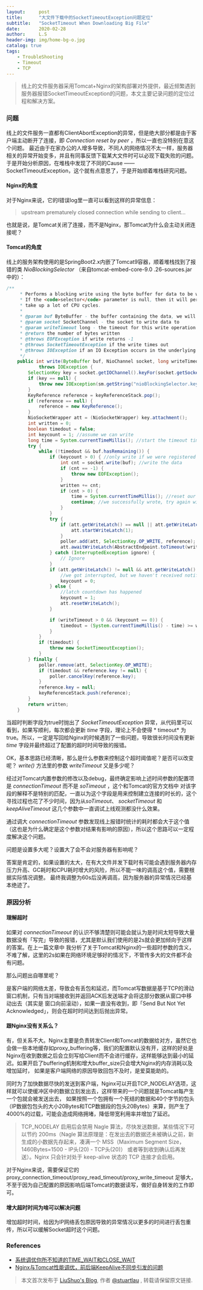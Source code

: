 ```yaml
---
layout:     post
title:      "大文件下载中的SocketTimeoutException问题定位"
subtitle:   "SocketTimeout When Downloading Big File"
date:       2020-02-28
author:     L.S
header-img: img/home-bg-o.jpg
catalog: true
tags:
    - TroubleShooting
    - Timeout
    - TCP
---
```

    
> 线上的文件服务器采用Tomcat+Nginx的架构部署对外提供，最近频繁遇到服务器报错SocketTimeoutException的问题，本文主要记录问题的定位过程和解决方案。

### 问题
线上的文件服务一直都有ClientAbortException的异常，但是绝大部分都是由于客户端主动断开了连接，即 *Connection reset by peer* 
，所以一直也没特别在意这个问题。
最近由于在家办公的人增多导致，不同人的网络情况不太一样，服务器相关的异常开始变多，并且有同事反馈下载某大文件时可以必现下载失败的问题。于是开始分析原因，在堆栈中发现了不同的Cause
 —— SocketTimeoutException，这个就有点意思了，于是开始顺着堆栈研究问题。

#### Nginx的角度
对于Nginx来说，它的l错误log里一直可以看到这样的异常信息：

> upstream prematurely closed connection while sending to client...

也就是说，是Tomcat关闭了连接，而不是Nginx，那Tomcat为什么会主动关闭连接呢？

#### Tomcat的角度
线上的服务架构使用的是SpringBoot2.x内嵌了Tomcat9容器，顺着堆栈找到了报错的类 *NioBlockingSelector* （来自tomcat-embed-core-9.0
.26-sources.jar中的）：
```java
/**
     * Performs a blocking write using the byte buffer for data to be written
     * If the <code>selector</code> parameter is null, then it will perform a busy write that could
     * take up a lot of CPU cycles.
     *
     * @param buf ByteBuffer - the buffer containing the data, we will write as long as <code>(buf.hasRemaining()==true)</code>
     * @param socket SocketChannel - the socket to write data to
     * @param writeTimeout long - the timeout for this write operation in milliseconds, -1 means no timeout
     * @return the number of bytes written
     * @throws EOFException if write returns -1
     * @throws SocketTimeoutException if the write times out
     * @throws IOException if an IO Exception occurs in the underlying socket logic
     */
    public int write(ByteBuffer buf, NioChannel socket, long writeTimeout)
            throws IOException {
        SelectionKey key = socket.getIOChannel().keyFor(socket.getSocketWrapper().getPoller().getSelector());
        if (key == null) {
            throw new IOException(sm.getString("nioBlockingSelector.keyNotRegistered"));
        }
        KeyReference reference = keyReferenceStack.pop();
        if (reference == null) {
            reference = new KeyReference();
        }
        NioSocketWrapper att = (NioSocketWrapper) key.attachment();
        int written = 0;
        boolean timedout = false;
        int keycount = 1; //assume we can write
        long time = System.currentTimeMillis(); //start the timeout timer
        try {
            while (!timedout && buf.hasRemaining()) {
                if (keycount > 0) { //only write if we were registered for a write
                    int cnt = socket.write(buf); //write the data
                    if (cnt == -1) {
                        throw new EOFException();
                    }
                    written += cnt;
                    if (cnt > 0) {
                        time = System.currentTimeMillis(); //reset our timeout timer
                        continue; //we successfully wrote, try again without a selector
                    }
                }
                try {
                    if (att.getWriteLatch() == null || att.getWriteLatch().getCount() == 0) {
                        att.startWriteLatch(1);
                    }
                    poller.add(att, SelectionKey.OP_WRITE, reference);
                    att.awaitWriteLatch(AbstractEndpoint.toTimeout(writeTimeout), TimeUnit.MILLISECONDS);
                } catch (InterruptedException ignore) {
                    // Ignore
                }
                if (att.getWriteLatch() != null && att.getWriteLatch().getCount() > 0) {
                    //we got interrupted, but we haven't received notification from the poller.
                    keycount = 0;
                } else {
                    //latch countdown has happened
                    keycount = 1;
                    att.resetWriteLatch();
                }

                if (writeTimeout > 0 && (keycount == 0)) {
                    timedout = (System.currentTimeMillis() - time) >= writeTimeout;
                }
            }
            if (timedout) {
                throw new SocketTimeoutException();
            }
        } finally {
            poller.remove(att, SelectionKey.OP_WRITE);
            if (timedout && reference.key != null) {
                poller.cancelKey(reference.key);
            }
            reference.key = null;
            keyReferenceStack.push(reference);
        }
        return written;
    }

```
当超时判断字段为true时抛出了 *SocketTimeoutException* 异常，从代码里可以看到，如果写顺利，每次都会更新 *time* 字段，理论上不会使得 * timeout* 
为true。所以，一定是写回给Nginx的时候遇到了一些问题，导致很长时间没有更新 *time* 字段并最终超过了配置的超时时间导致的报错。

OK，基本思路已经清晰，那么是什么参数来控制这个超时阈值呢？是否可以改变呢？ *write()* 方法里的参数 *writeTimeout* 又是多少呢？

经过对Tomcat内置参数的修改以及debug，最终确定影响上述时间参数的配置项是 *connectionTimeout* 而不是 *soTimeout* ，这个和Tomcat的官方文档中
对该字段的解释不是特别的匹配，一直以为这个字段是用来控制建立连接的时长的，这个寻找过程也花了不少时间，因为从*soTimeout*、 *socketTimeout* 和 
*keepAliveTimeout* 这几个参数中一直调试上线观测都没什么效果。

通过调大 *connectionTimeout* 参数发现线上报错时统计的耗时都会大于这个值（这也是为什么确定是这个参数对结果有影响的原因），所以这个思路可以一定程度解决这个问题。

问题是设置多大呢？设置大了会不会对服务器有影响呢？

答案是肯定的，如果设置的太大，在有大文件并发下载时有可能会遇到服务器内存压力升高、GC耗时和CPU耗时增大的风险，所以不能一味的调高这个值，需要根据实际情况调整。
最终我调整为60s后没再调高，因为服务器的异常情况已经基本绝迹了。

### 原因分析
#### 理解超时
如果对 *connectionTimeout* 的认识不够清楚则可能会就认为是时间太短导致大量数据没有「写完」导致的报错，尤其是默认我们使用的是2s就会更加倾向于这样的答案。在上一篇文章中
我分析了关于Tomcat和Nginx的一些超时参数的含义，不难了解，这里的2s如果在网络环境足够好的情况下，不管传多大的文件都不会有问题。

那么问题出自哪里呢？

是客户端的网络太差，导致会有丢包和延迟，而Tomcat写数据是基于TCP的滑动窗口机制，只有当对端接收到并返回ACK后发送端才会将这部分数据从窗口中移动出去（其实是
窗口向前滚动），如果一直没有收到，即「Send But Not Yet Acknowledged」，则会在超时时间达到后抛出异常。

#### 跟Nginx没有关系么？
有，但关系不大。Nginx主要是负责转发Client和Tomcat的数据给对方，虽然它也会做一些本地缓存如proxy_buffering等，我们的配置默认没有开，这样的好处是
Nginx在收到数据之后会立刻写给Client而不会进行缓存，这样能够达到最小的延迟。如果开启了buffering机制和增大buffer_size只会增大Nginx的内存消耗以及增加延时，
如果是客户端网络的原因导致回包不及时，是爱莫能助的。

同时为了加快数据尽快的发送到客户端，Nginx可以开启TCP_NODELAY选项，这样就可以使缓冲区中的数据立刻发出去，这样带来的一个问题就是Tomcat每产生一个包就会被发送出去，
如果按照一个包拥有一个死结的数据和40个字节的包头（IP数据包包头的大小20Bytes和TCP数据段的包头20Bytes）来算，则产生了4000%的过载，可能会造成网络拥堵，降低带宽利用率并增加了延迟。

> TCP_NODELAY 启用后会禁用 Nagle 算法，尽快发送数据，某些情况下可以节约 200ms（Nagle 算法原理是：在发出去的数据还未被确认之前，新生成的小数据先存起来，凑满一个 
MSS（Maximum Segment Size，1460Bytes=1500 - IP头(20) - TCP头(20)） 或者等到收到确认后再发送）。Nginx 只会针对处于 keep-alive 状态的 TCP 连接才会启用。

对于Nginx来说，需要保证它的proxy_connection_timeout/proxy_read_timeout/proxy_write_timeout
足够大，不至于因为自己配置的原因影响后端Tomcat的数据读写，做好自身转发的工作即可。

#### 增大超时时间为啥可以解决问题
增加超时时间，给因为IP网络丢包原因导致的异常情况以更多的时间进行丢包重传，所以可以缓解Socket超时这个问题。

### References
- [系统调优你所不知道的TIME_WAIT和CLOSE_WAIT](https://zhuanlan.zhihu.com/p/40013724)
- [Nginx与Tomcat性能调优，前后端KeepAlive不同步引发的问题](https://blog.csdn.net/nimasike/article/details/81129163)

> 本文首次发布于 [LiuShuo's Blog](https://liushuo.me), 作者 [@stuartlau](http://github.com/stuartlau) ,
转载请保留原文链接.
